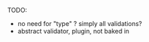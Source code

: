 
TODO: 
  - no need for "type" ? simply all validations?
  - abstract validator, plugin, not baked in
